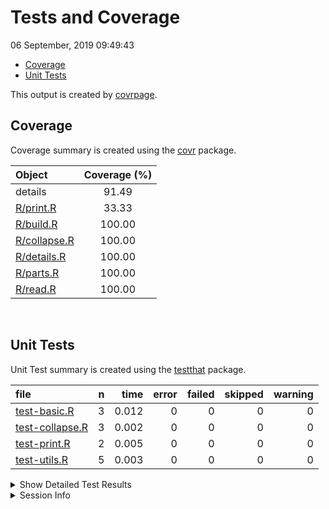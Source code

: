 Tests and Coverage
================
06 September, 2019 09:49:43

  - [Coverage](#coverage)
  - [Unit Tests](#unit-tests)

This output is created by
[covrpage](https://github.com/metrumresearchgroup/covrpage).

## Coverage

Coverage summary is created using the
[covr](https://github.com/r-lib/covr) package.

| Object                          | Coverage (%) |
| :------------------------------ | :----------: |
| details                         |    91.49     |
| [R/print.R](../R/print.R)       |    33.33     |
| [R/build.R](../R/build.R)       |    100.00    |
| [R/collapse.R](../R/collapse.R) |    100.00    |
| [R/details.R](../R/details.R)   |    100.00    |
| [R/parts.R](../R/parts.R)       |    100.00    |
| [R/read.R](../R/read.R)         |    100.00    |

<br>

## Unit Tests

Unit Test summary is created using the
[testthat](https://github.com/r-lib/testthat)
package.

| file                                        | n |  time | error | failed | skipped | warning |
| :------------------------------------------ | -: | ----: | ----: | -----: | ------: | ------: |
| [test-basic.R](testthat/test-basic.R)       | 3 | 0.012 |     0 |      0 |       0 |       0 |
| [test-collapse.R](testthat/test-collapse.R) | 3 | 0.002 |     0 |      0 |       0 |       0 |
| [test-print.R](testthat/test-print.R)       | 2 | 0.005 |     0 |      0 |       0 |       0 |
| [test-utils.R](testthat/test-utils.R)       | 5 | 0.003 |     0 |      0 |       0 |       0 |

<details closed>

<summary> Show Detailed Test Results
</summary>

| file                                                | context   | test                                | status | n |  time |
| :-------------------------------------------------- | :-------- | :---------------------------------- | :----- | -: | ----: |
| [test-basic.R](testthat/test-basic.R#L6_L9)         | basic     | basic: empty                        | PASS   | 1 | 0.001 |
| [test-basic.R](testthat/test-basic.R#L13_L16)       | basic     | basic: object                       | PASS   | 1 | 0.009 |
| [test-basic.R](testthat/test-basic.R#L20_L23)       | basic     | basic: file                         | PASS   | 1 | 0.002 |
| [test-collapse.R](testthat/test-collapse.R#L6_L9)   | collapse  | collapse methods: close             | PASS   | 1 | 0.001 |
| [test-collapse.R](testthat/test-collapse.R#L13_L16) | collapse  | collapse methods: open default      | PASS   | 1 | 0.001 |
| [test-collapse.R](testthat/test-collapse.R#L20_L23) | collapse  | collapse methods: open with summary | PASS   | 1 | 0.000 |
| [test-print.R](testthat/test-print.R#L5_L8)         | print     | print methods: console              | PASS   | 1 | 0.004 |
| [test-print.R](testthat/test-print.R#L12_L15)       | print     | print methods: character            | PASS   | 1 | 0.001 |
| [test-utils.R](testthat/test-utils.R#L6_L9)         | utilities | utilities: tooltip default          | PASS   | 1 | 0.000 |
| [test-utils.R](testthat/test-utils.R#L13_L16)       | utilities | utilities: tooltip with text        | PASS   | 1 | 0.001 |
| [test-utils.R](testthat/test-utils.R#L21_L24)       | utilities | utilities: summary default          | PASS   | 1 | 0.001 |
| [test-utils.R](testthat/test-utils.R#L28_L31)       | utilities | utilities: state open               | PASS   | 1 | 0.001 |
| [test-utils.R](testthat/test-utils.R#L35_L38)       | utilities | utilities: state closed             | PASS   | 1 | 0.000 |

</details>

<details>

<summary> Session Info </summary>

| Field    | Value                               |
| :------- | :---------------------------------- |
| Version  | R version 3.6.1 (2019-07-05)        |
| Platform | x86\_64-apple-darwin15.6.0 (64-bit) |
| Running  | macOS Mojave 10.14.5                |
| Language | en\_US                              |
| Timezone | America/New\_York                   |

| Package  | Version |
| :------- | :------ |
| testthat | 2.1.1   |
| covr     | 3.2.1   |
| covrpage | 0.0.70  |

</details>

<!--- Final Status : pass --->
